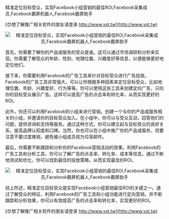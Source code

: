 精准定位目标受众，实现Facebook小组营销的最佳ROI,Facebook采集成员,Facebook霸屏机器人,Facebook霸屏助手

[😍想了解推广相关软件的朋友请登录 http://www.vst.tw](http://www.vst.tw)

 <center><img src="https://vst.tw/MP4/tuiguang/png/5.png" alt="精准定位目标受众，实现Facebook小组营销的最佳ROI,Facebook采集成员,Facebook霸屏机器人,Facebook霸屏助手"></center>

首先，你需要了解你的产品或服务的受众是谁。这可以通过市场调研和分析来实现。你需要了解受众的年龄、性别、地理位置、兴趣爱好等信息，以便能够更好地定位他们。

接下来，你需要利用Facebook的广告工具来针对目标受众进行广告投放。Facebook的广告工具非常强大，可以让你根据多种因素来定位目标受众，比如地理位置、年龄、兴趣爱好、行为等等。你可以使用这些工具来创建定向广告，只向你的目标受众展示广告。这样可以提高广告的点击率和转化率，从而实现更好的ROI。

此外，你还可以利用Facebook的小组来进行营销。创建一个与你的产品或服务相关的小组，并邀请你的目标受众加入。在小组中，你可以与受众互动，回答他们的问题，提供咨询和支持等服务。通过这种方式，你可以建立起与目标受众的良好关系，提高品牌认知度和口碑。当然，你也可以在小组中推广你的产品或服务，但要注意不要过度推销，避免被小组成员视为垃圾邮件。

最后，你需要不断跟踪和分析你的Facebook营销活动的效果。利用Facebook的广告工具和分析工具，你可以了解广告的点击率、转化率、成本等信息。通过不断地测试和优化，你可以找到最佳的投放策略，从而实现最佳的ROI。

 <center><img src="https://vst.tw/MP4/tuiguang/png/4.png" alt="精准定位目标受众，实现Facebook小组营销的最佳ROI,Facebook采集成员,Facebook霸屏机器人,Facebook霸屏助手"></center>

综上所述，精准定位目标受众是实现Facebook小组营销最佳ROI的关键之一。通过了解受众的特征，利用Facebook的广告工具和小组功能进行定向营销，并不断跟踪和分析效果，你可以有效提高广告的点击率和转化率，实现更好的ROI。

[😍想了解推广相关软件的朋友请登录 http://www.vst.tw](http://www.vst.tw)



